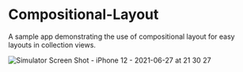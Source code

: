 # Compositional-Layout
A sample app demonstrating the use of compositional layout for easy layouts in collection views.

![Simulator Screen Shot - iPhone 12 - 2021-06-27 at 21 30 27](https://user-images.githubusercontent.com/14129317/123550838-18b8ee00-d78f-11eb-94a6-bbf9f41afdf7.png)

